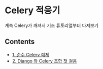 # Celery 적응기

계속 Celery가 깨져서 기초 튜토리얼부터 다져보기

## Contents

- [1. 순수 Celery 예제](./plain_celery/README.md)
- [2. Django 와 Celery 조합 첫 걸음](./django_celery/README.md)

